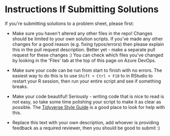 # Instructions If Submitting Solutions

If you're submitting solutions to a problem sheet, please first:

-   Make sure you haven't altered any other files in the repo! Changes should 
    be limited to your own solution scripts. If you've made any other changes 
    for a good reason (e.g. fixing typos/errors) then please explain this in 
    the pull request description. Better yet - make a separate pull request for 
    these changes :) You can check which files you've changed by looking in the 
    'Files' tab at the top of this page on Azure DevOps.

-   Make sure your code can be run from start to finish with no errors. The 
    easiest way to do this is to use `Shift + Ctrl + F10` to in RStudio to 
    restart your R session, then run your entire script and see if something 
    breaks.

-   Make your code beautiful! Seriously - writing code that is nice to read is 
    not easy, so take some time polishing your script to make it as clear as 
    possible. The [Tidyverse Style Guide](https://style.tidyverse.org/) is a 
    good place to look for help with this.

-   Replace this text with your own description, add whoever is providing
    feedback as a required reviewer, then you should be good to submit :)

